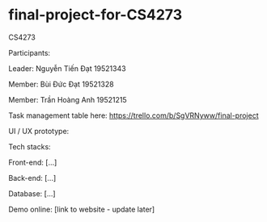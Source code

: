 # final-project-for-CS4273
CS4273

Participants:

Leader: Nguyễn Tiến Đạt 19521343

Member: Bùi Đức Đạt 19521328

Member: Trần Hoàng Anh 19521215

Task management table here: https://trello.com/b/SgVRNyww/final-project

UI / UX prototype: 

Tech stacks:

Front-end: [...]

Back-end: [...]

Database: [...]


Demo online: [link to website - update later]
